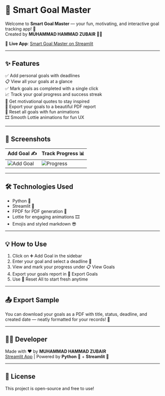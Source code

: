 # 🌟 Smart Goal Master

Welcome to **Smart Goal Master** — your fun, motivating, and interactive goal tracking app! 🚀  
Created by **MUHAMMAD HAMMAD ZUBAIR** 👨‍💻

🔗 **Live App**: [Smart Goal Master on Streamlit](https://sgbymhz.streamlit.app/)

---

## ✨ Features

✅ Add personal goals with deadlines  
📋 View all your goals at a glance  
✅ Mark goals as completed with a single click  
📈 Track your goal progress and success streak  
💬 Get motivational quotes to stay inspired  
📄 Export your goals to a beautiful PDF report  
🧹 Reset all goals with fun animations  
🎞️ Smooth Lottie animations for fun UX  

---

## 📸 Screenshots

| Add Goal ✍️ | Track Progress 📊 |
|-------------|------------------|
| ![Add Goal](https://i.imgur.com/2lEOfFV.png) | ![Progress](https://i.imgur.com/WI2kUHL.png) |

---

## 🛠️ Technologies Used

- Python 🐍  
- Streamlit 🚀  
- FPDF for PDF generation 🧾  
- Lottie for engaging animations 🎞️  
- Emojis and styled markdown 😎

---

## 💡 How to Use

1. Click on ➕ Add Goal in the sidebar  
2. Enter your goal and select a deadline 📅  
3. View and mark your progress under 📋 View Goals  
4. Export your goals report in 📄 Export Goals  
5. Use 🧹 Reset All to start fresh anytime

---

## 📤 Export Sample

You can download your goals as a PDF with title, status, deadline, and created date — neatly formatted for your records! 📑

---

## 👨‍💻 Developer

Made with ❤️ by **MUHAMMAD HAMMAD ZUBAIR**  
[Streamlit App](https://sgbymhz.streamlit.app/) | Powered by **Python** 🐍 + **Streamlit** 🚀

---

## 📜 License

This project is open-source and free to use!

